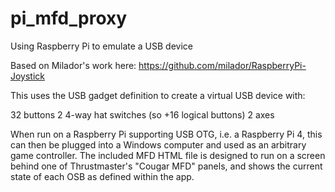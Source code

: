 # pi_mfd_proxy
Using Raspberry Pi to emulate a USB device

Based on Milador's work here: https://github.com/milador/RaspberryPi-Joystick

This uses the USB gadget definition to create a virtual USB device with:

32 buttons
2 4-way hat switches (so +16 logical buttons)
2 axes

When run on a Raspberry Pi supporting USB OTG, i.e. a Raspberry Pi 4, this can then be plugged into a Windows computer and used as an arbitrary game controller. The included MFD HTML file is designed to run on a screen behind one of Thrustmaster's "Cougar MFD" panels, and shows the current state of each OSB as defined within the app.

